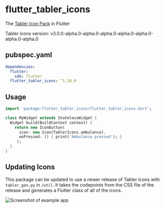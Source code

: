 # flutter_tabler_icons

The [Tabler Icon Pack](https://github.com/tabler/tabler-icons) in Flutter

Tabler icons version: v3.0.0-alpha.0-alpha.0-alpha.0-alpha.0-alpha.0-alpha.0-alpha.0

## pubspec.yaml
```yml
dependencies:
  flutter:
    sdk: flutter
  flutter_tabler_icons: ^1.20.0
```

## Usage
```Dart
import 'package:flutter_tabler_icons/flutter_tabler_icons.dart';

class MyWidget extends StatelessWidget {
  Widget build(BuildContext context) {
    return new IconButton(
      icon: new Icon(TablerIcons.ambulance),
      onPressed: () { print('Ambulance pressed'); }
     );
  }
}
```

## Updating Icons

This package can be updated to use a newer release of Tabler Icons with `tabler_gen.py` in `/util`. It takes the codepoints from the CSS file of the release and generates a Flutter class of all of the icons.

![Screenshot of example app](https://github.com/bigbadbob2003/flutter_tabler_icons/raw/master/.github/screenshot.png)
